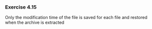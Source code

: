 ### Exercise 4.15

Only the modification time of the file is saved for each file and restored when the archive is extracted
